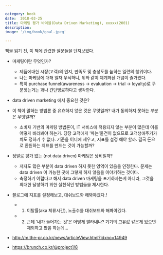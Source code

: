 ```yaml
---

category: book
date:  2018-03-25
title: 마케팅 평가 바이블(Data Driven Marketing), xxxxx(2001)
description: 
image: '/img/book/goal.jpeg'

--- 
```


책을 읽기 전, 이 책에 관련한 질문들을 던져보았다.

- 마케팅이란 무엇인가?
    - 제품에대한 시장(고객)의 인지, 만족도 및 충성도를 높히는 일련의 행위이다.
    - 나는 마케팅에 대해 일자 무식하니, 위와 같이 체계화된 개념이 즐거웠다.
    - 특히 purchase funnel(awareness -> evaluation -> trial -> loyalty)로 구분짓는거는 꽤나 간단명료하다고 생각한다.

- data driven marketing 에서 중요한 것은?
- 이 책이 말하는 방법론 중 유효하지 않은 것은 무엇일까? 내가 동의하지 못하는 부분은 무엇일까?
    - 소비재 기반의 마케팅 방법론이, IT 서비스에 적용되지 않는 부분이 많은데 이를 어떻게 바라봐야 하는가. 당장 고객에게 '파는'물건이 없으므로 고객생애주기가치도 정하기 수 없다. 기준을 어디에 세우고, 지표를 설정 해야 할까. 결국 돈으로 환원하는 지표를 만드는 것이 가능할까?
- 정말로 평가 없는 (not data driven) 마케팅은 낭비일까?
    - 저자도 많은 부분이 data driven 하지 못한 영역이 있음을 인정한다. 문제는 data driven 이 가능한 곳에 그렇게 하지 않음을 이야기하는 것이다.
    -  측정하기 어렵다고 해서 data driven 마케팅을 포기하자는게 아니라, 그것을 최대한 달성하기 위한 실천적인 방법들을 제시한다.


- 블로그에 지표를 설정해보고, 대쉬보드화 해봐야겠다.!
    - 1. 이탈률(aka 체류시간), 노출수를 대쉬보드화 해봐야겠다.
    - 2. 근데 '내가 들어가는 것'은 어떻게 발라내나? 기기의 고유값 같은게 있으면 제외하고 봤음 하는데...



- http://m.the-pr.co.kr/news/articleView.html?idxno=14949
- https://brunch.co.kr/@project1/8
    